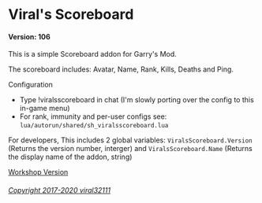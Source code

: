 # Viral's Scoreboard
#### Version: 106

This is a simple Scoreboard addon for Garry's Mod.

The scoreboard includes: Avatar, Name, Rank, Kills, Deaths and Ping.

Configuration
 - Type !viralsscoreboard in chat (I'm slowly porting over the config to this in-game menu)
 - For rank, immunity and per-user configs see: `lua/autorun/shared/sh_viralsscoreboard.lua`

For developers, This includes 2 global variables: `ViralsScoreboard.Version` (Returns the version number, interger) and `ViralsScoreboard.Name` (Returns the display name of the addon, string)

[Workshop Version](https://steamcommunity.com/sharedfiles/filedetails/?id=1154615469)

###### [Copyright 2017-2020 viral32111](LICENCE.md)
